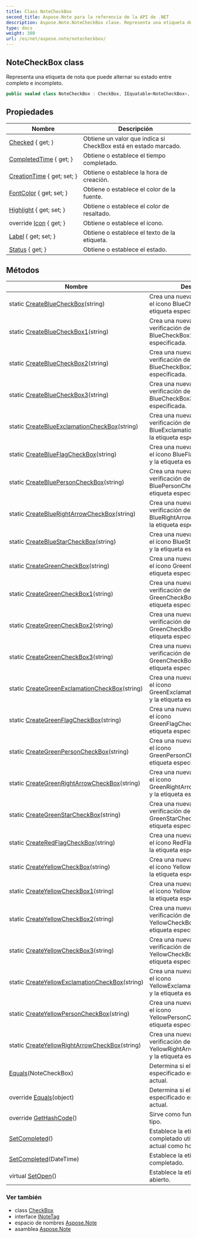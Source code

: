 ```yaml
---
title: Class NoteCheckBox
second_title: Aspose.Note para la referencia de la API de .NET
description: Aspose.Note.NoteCheckBox clase. Representa una etiqueta de nota que puede alternar su estado entre completo e incompleto.
type: docs
weight: 380
url: /es/net/aspose.note/notecheckbox/
---
```

## NoteCheckBox class

Representa una etiqueta de nota que puede alternar su estado entre completo e incompleto.

```csharp
public sealed class NoteCheckBox : CheckBox, IEquatable<NoteCheckBox>, INoteTag
```

## Propiedades

| Nombre | Descripción |
| --- | --- |
| [Checked](../../aspose.note/checkbox/checked/) { get; } | Obtiene un valor que indica si CheckBox está en estado marcado. |
| [CompletedTime](../../aspose.note/checkbox/completedtime/) { get; } | Obtiene o establece el tiempo completado. |
| [CreationTime](../../aspose.note/checkbox/creationtime/) { get; set; } | Obtiene o establece la hora de creación. |
| [FontColor](../../aspose.note/notecheckbox/fontcolor/) { get; set; } | Obtiene o establece el color de la fuente. |
| [Highlight](../../aspose.note/notecheckbox/highlight/) { get; set; } | Obtiene o establece el color de resaltado. |
| override [Icon](../../aspose.note/notecheckbox/icon/) { get; } | Obtiene o establece el icono. |
| [Label](../../aspose.note/notecheckbox/label/) { get; set; } | Obtiene o establece el texto de la etiqueta. |
| [Status](../../aspose.note/checkbox/status/) { get; } | Obtiene o establece el estado. |

## Métodos

| Nombre | Descripción |
| --- | --- |
| static [CreateBlueCheckBox](../../aspose.note/notecheckbox/createbluecheckbox/)(string) | Crea una nueva casilla de nota con el ícono BlueCheckBoxEmpty y la etiqueta especificada. |
| static [CreateBlueCheckBox1](../../aspose.note/notecheckbox/createbluecheckbox1/)(string) | Crea una nueva casilla de verificación de nota con el icono BlueCheckBox1Empty y la etiqueta especificada. |
| static [CreateBlueCheckBox2](../../aspose.note/notecheckbox/createbluecheckbox2/)(string) | Crea una nueva casilla de verificación de nota con el ícono BlueCheckBox2Empty y la etiqueta especificada. |
| static [CreateBlueCheckBox3](../../aspose.note/notecheckbox/createbluecheckbox3/)(string) | Crea una nueva casilla de verificación de nota con el icono BlueCheckBox3Empty y la etiqueta especificada. |
| static [CreateBlueExclamationCheckBox](../../aspose.note/notecheckbox/createblueexclamationcheckbox/)(string) | Crea una nueva casilla de verificación de nota con el icono BlueExclamationCheckBoxEmpty y la etiqueta especificada. |
| static [CreateBlueFlagCheckBox](../../aspose.note/notecheckbox/createblueflagcheckbox/)(string) | Crea una nueva casilla de nota con el ícono BlueFlagCheckBoxEmpty y la etiqueta especificada. |
| static [CreateBluePersonCheckBox](../../aspose.note/notecheckbox/createbluepersoncheckbox/)(string) | Crea una nueva casilla de verificación de nota con el ícono BluePersonCheckBoxEmpty y la etiqueta especificada. |
| static [CreateBlueRightArrowCheckBox](../../aspose.note/notecheckbox/createbluerightarrowcheckbox/)(string) | Crea una nueva casilla de verificación de nota con el icono BlueRightArrowCheckBoxEmpty y la etiqueta especificada. |
| static [CreateBlueStarCheckBox](../../aspose.note/notecheckbox/createbluestarcheckbox/)(string) | Crea una nueva casilla de nota con el ícono BlueStarCheckBoxEmpty y la etiqueta especificada. |
| static [CreateGreenCheckBox](../../aspose.note/notecheckbox/creategreencheckbox/)(string) | Crea una nueva casilla de nota con el ícono GreenCheckBoxEmpty y la etiqueta especificada. |
| static [CreateGreenCheckBox1](../../aspose.note/notecheckbox/creategreencheckbox1/)(string) | Crea una nueva casilla de verificación de nota con el icono GreenCheckBox1Empty y la etiqueta especificada. |
| static [CreateGreenCheckBox2](../../aspose.note/notecheckbox/creategreencheckbox2/)(string) | Crea una nueva casilla de verificación de nota con el ícono GreenCheckBox2Empty y la etiqueta especificada. |
| static [CreateGreenCheckBox3](../../aspose.note/notecheckbox/creategreencheckbox3/)(string) | Crea una nueva casilla de verificación de nota con el ícono GreenCheckBox3Empty y la etiqueta especificada. |
| static [CreateGreenExclamationCheckBox](../../aspose.note/notecheckbox/creategreenexclamationcheckbox/)(string) | Crea una nueva casilla de nota con el ícono GreenExclamationCheckBoxEmpty y la etiqueta especificada. |
| static [CreateGreenFlagCheckBox](../../aspose.note/notecheckbox/creategreenflagcheckbox/)(string) | Crea una nueva casilla de nota con el ícono GreenFlagCheckBoxEmpty y la etiqueta especificada. |
| static [CreateGreenPersonCheckBox](../../aspose.note/notecheckbox/creategreenpersoncheckbox/)(string) | Crea una nueva casilla de nota con el ícono GreenPersonCheckBoxEmpty y la etiqueta especificada. |
| static [CreateGreenRightArrowCheckBox](../../aspose.note/notecheckbox/creategreenrightarrowcheckbox/)(string) | Crea una nueva casilla de nota con el icono GreenRightArrowCheckBoxEmpty y la etiqueta especificada. |
| static [CreateGreenStarCheckBox](../../aspose.note/notecheckbox/creategreenstarcheckbox/)(string) | Crea una nueva casilla de verificación de nota con el ícono GreenStarCheckBoxEmpty y la etiqueta especificada. |
| static [CreateRedFlagCheckBox](../../aspose.note/notecheckbox/createredflagcheckbox/)(string) | Crea una nueva casilla de nota con el ícono RedFlagCheckBoxEmpty y la etiqueta especificada. |
| static [CreateYellowCheckBox](../../aspose.note/notecheckbox/createyellowcheckbox/)(string) | Crea una nueva casilla de nota con el ícono YellowCheckBoxEmpty y la etiqueta especificada. |
| static [CreateYellowCheckBox1](../../aspose.note/notecheckbox/createyellowcheckbox1/)(string) | Crea una nueva casilla de nota con el icono YellowCheckBox1Empty y la etiqueta especificada. |
| static [CreateYellowCheckBox2](../../aspose.note/notecheckbox/createyellowcheckbox2/)(string) | Crea una nueva casilla de verificación de nota con el icono YellowCheckBox2Empty y la etiqueta especificada. |
| static [CreateYellowCheckBox3](../../aspose.note/notecheckbox/createyellowcheckbox3/)(string) | Crea una nueva casilla de verificación de nota con el icono YellowCheckBox3Empty y la etiqueta especificada. |
| static [CreateYellowExclamationCheckBox](../../aspose.note/notecheckbox/createyellowexclamationcheckbox/)(string) | Crea una nueva casilla de nota con el icono YellowExclamationCheckBoxEmpty y la etiqueta especificada. |
| static [CreateYellowPersonCheckBox](../../aspose.note/notecheckbox/createyellowpersoncheckbox/)(string) | Crea una nueva casilla de nota con el ícono YellowPersonCheckBoxEmpty y la etiqueta especificada. |
| static [CreateYellowRightArrowCheckBox](../../aspose.note/notecheckbox/createyellowrightarrowcheckbox/)(string) | Crea una nueva casilla de verificación de nota con el icono YellowRightArrowCheckBoxEmpty y la etiqueta especificada. |
| [Equals](../../aspose.note/notecheckbox/equals/#equals)(NoteCheckBox) | Determina si el objeto especificado es igual al objeto actual. |
| override [Equals](../../aspose.note/notecheckbox/equals/#equals_1)(object) | Determina si el objeto especificado es igual al objeto actual. |
| override [GetHashCode](../../aspose.note/notecheckbox/gethashcode/)() | Sirve como función hash para el tipo. |
| [SetCompleted](../../aspose.note/checkbox/setcompleted/)() | Establece la etiqueta en estado completado utilizando la hora actual como hora completada. |
| [SetCompleted](../../aspose.note/checkbox/setcompleted/)(DateTime) | Establece la etiqueta en estado completado. |
| virtual [SetOpen](../../aspose.note/checkbox/setopen/)() | Establece la etiqueta en estado abierto. |

### Ver también

* class [CheckBox](../checkbox/)
* interface [INoteTag](../inotetag/)
* espacio de nombres [Aspose.Note](../../aspose.note/)
* asamblea [Aspose.Note](../../)


